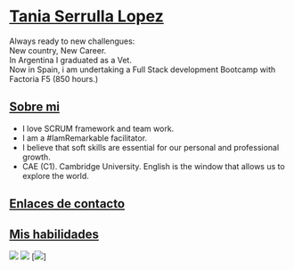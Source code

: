 
# [Tania Serrulla Lopez](https://github.com/Tania-Serrulla)

Always ready to new challengues:  
New country, New Career.  
In Argentina I graduated as a Vet.  
Now in Spain, i am undertaking a Full Stack development Bootcamp with Factoria F5 (850 hours.)

## [Sobre mi](https://github.com/Tania-Serrulla#-sobre-mi)

-   I love SCRUM framework and team work.
-   I am a #IamRemarkable facilitator.
-   I believe that soft skills are essential for our personal and professional growth.
-   CAE (C1). Cambridge University. English is the window that allows us to explore the world.

## [Enlaces de contacto](https://github.com/Tania-Serrulla#-enlaces-de-contacto)

## [Mis habilidades](https://github.com/Tania-Serrulla#-mis-habilidades)
[![](https://camo.githubusercontent.com/b9fe9f8e52c6fd30d814c24f3eb71cb09d7f5bc82d7f67a384055de93fdbb0bf/68747470733a2f2f696d672e69636f6e73382e636f6d2f636f6c6f722f34382f3030303030302f68746d6c2d352d2d76312e706e67)](https://camo.githubusercontent.com/b9fe9f8e52c6fd30d814c24f3eb71cb09d7f5bc82d7f67a384055de93fdbb0bf/68747470733a2f2f696d672e69636f6e73382e636f6d2f636f6c6f722f34382f3030303030302f68746d6c2d352d2d76312e706e67)  [![](https://camo.githubusercontent.com/dc75aee770dff630309493116eeebd6a39c7042e4e94780a5e6c8f107bebe76f/68747470733a2f2f696d672e69636f6e73382e636f6d2f636f6c6f722f34382f3030303030302f637373332e706e67)](https://camo.githubusercontent.com/63821b655194bb17978c43f068fc6b6bfa4ee58d956a6215b6ae0b17dd79ed7e/68747470733a2f2f696d672e69636f6e73382e636f6d2f636f6c6f722f32782f626f6f7473747261702e706e67)  [![](https://camo.githubusercontent.com/84c2586aa67309f6fa224fdf5fdf33a633239375397a8e753ac1e7cc727f5458/68747470733a2f2f696d672e69636f6e73382e636f6d2f636f6c6f722f34382f3030303030302f6a6176617363726970742d2d76312e706e67)]
<!---
Tania-Serrulla/Tania-Serrulla is a ✨ special ✨ repository because its `README.md` (this file) appears on your GitHub profile.
You can click the Preview link to take a look at your changes.
--->
<!--stackedit_data:
eyJoaXN0b3J5IjpbLTExMjc4MTYyNjUsMTQwMDIxNTA0MCw2Mj
k5NTMyNzJdfQ==
-->